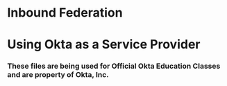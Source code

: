 # Inbound Federation
# Using Okta as a Service Provider

### These files are being used for Official Okta Education Classes and are property of Okta, Inc.
